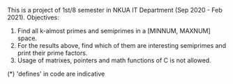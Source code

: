 This is a project of 1st/8 semester in NKUA IT Department (Sep 2020 - Feb 2021).
Objectives:

1) Find all k-almost primes and semiprimes in a [MINNUM, MAXNUM] space.
2) For the results above, find which of them are interesting semiprimes
   and print their prime factors.
3) Usage of matrixes, pointers and math functions of C is not allowed.

(*) 'defines' in code are indicative 